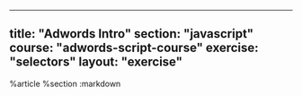 ---
  title: "Adwords Intro"
  section: "javascript"
  course: "adwords-script-course"
  exercise: "selectors"
  layout: "exercise"
  ---
  
  %article
    %section
      :markdown
  